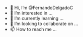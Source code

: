 - 👋 Hi, I’m @FernandoDelgadoC
- 👀 I’m interested in ...
- 🌱 I’m currently learning ...
- 💞️ I’m looking to collaborate on ...
- 📫 How to reach me ...

<!---
FernandoDelgadoC/FernandoDelgadoC is a ✨ special ✨ repository because its `README.md` (this file) appears on your GitHub profile.
You can click the Preview link to take a look at your changes.
--->
